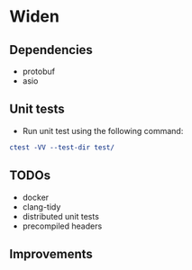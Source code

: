 # Widen

## Dependencies
- protobuf
- asio

## Unit tests
- Run unit test using the following command:
```cmake
ctest -VV --test-dir test/
```

## TODOs
- docker
- clang-tidy
- distributed unit tests
- precompiled headers

## Improvements